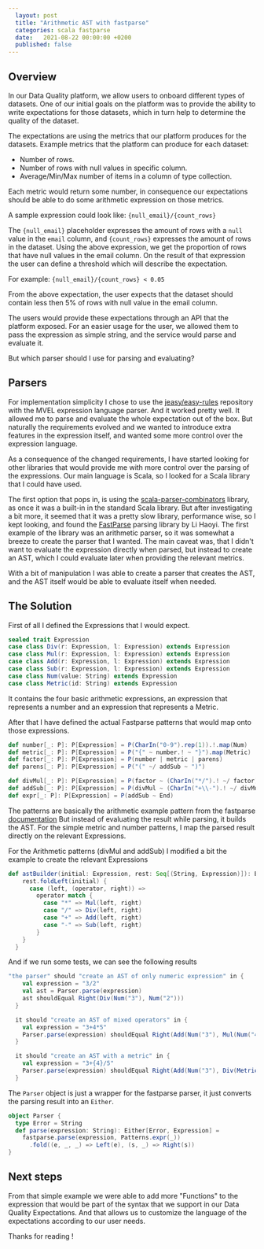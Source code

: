 ```yaml
---
  layout: post
  title: "Arithmetic AST with fastparse"
  categories: scala fastparse
  date:   2021-08-22 00:00:00 +0200
  published: false
---
```


## Overview
In our Data Quality platform, we allow users to onboard different types of datasets.
One of our initial goals on the platform was to provide the ability to write
expectations for those datasets, which in turn help to determine the quality of
the dataset.

The expectations are using the metrics that our platform produces for the datasets.
Example metrics that the platform can produce for each dataset:
- Number of rows.
- Number of rows with null values in specific column.
- Average/Min/Max number of items in a column of type collection.

Each metric would return some number, in consequence our expectations
should be able to do some arithmetic expression on those metrics.

A sample expression could look like: `{null_email}/{count_rows}`

The `{null_email}` placeholder expresses the amount of rows with a `null` value in the
`email` column, and `{count_rows}` expresses the amount of rows in the dataset.
Using the above expression, we get the proportion of rows that have null values
in the email column. On the result of that expression the user can define a threshold
which will describe the expectation.

For example: `{null_email}/{count_rows} < 0.05`

From the above expectation, the user expects that the dataset should contain less
then 5% of rows with null value in the email column.

The users would provide these expectations through an API that the platform exposed.
For an easier usage for the user, we allowed them to pass the expression as simple
string, and the service would parse and evaluate it.

But which parser should I use for parsing and evaluating?

## Parsers
For implementation simplicity I chose to use the [jeasy/easy-rules](https://github.com/j-easy/easy-rules)
repository with the MVEL expression language parser. And it worked pretty well.
It allowed me to parse and evaluate the whole expectation out of the box.
But naturally the requirements evolved and we wanted to introduce extra features in the expression itself,
and wanted some more control over the expression language.

As a consequence of the changed requirements, I have started looking for other
libraries that would provide me with more control over the parsing of the expressions.
Our main language is Scala, so I looked for a Scala library that I could have used.

The first option that pops in, is using the [scala-parser-combinators](https://github.com/scala/scala-parser-combinators)
library, as once it was a built-in in the standard Scala library. But after investigating
a bit more, it seemed that it was a pretty slow library, performance wise, so I kept
looking, and found the [FastParse](https://github.com/com-lihaoyi/fastparse) parsing library by Li Haoyi.
The first example of the library was an arithmetic parser, so it was somewhat a breeze
to create the parser that I wanted. The main caveat was, that I didn't want to evaluate
the expression directly when parsed, but instead to create an AST, which I could
evaluate later when providing the relevant metrics.

With a bit of manipulation I was able to create a parser that creates the AST, and
the AST itself would be able to evaluate itself when needed.

## The Solution
First of all I defined the Expressions that I would expect.
```scala
sealed trait Expression
case class Div(r: Expression, l: Expression) extends Expression
case class Mul(r: Expression, l: Expression) extends Expression
case class Add(r: Expression, l: Expression) extends Expression
case class Sub(r: Expression, l: Expression) extends Expression
case class Num(value: String) extends Expression
case class Metric(id: String) extends Expression
```
It contains the four basic arithmetic expressions, an expression that
represents a number and an expression that represents a Metric.

After that I have defined the actual Fastparse patterns that would map onto
those expressions.
```scala
def number[_: P]: P[Expression] = P(CharIn("0-9").rep(1)).!.map(Num)
def metric[_: P]: P[Expression] = P("{" ~ number.! ~ "}").map(Metric)
def factor[_: P]: P[Expression] = P(number | metric | parens)
def parens[_: P]: P[Expression] = P("(" ~/ addSub ~ ")")

def divMul[_: P]: P[Expression] = P(factor ~ (CharIn("*/").! ~/ factor).rep).map((astBuilder _).tupled)
def addSub[_: P]: P[Expression] = P(divMul ~ (CharIn("+\\-").! ~/ divMul).rep).map((astBuilder _).tupled)
def expr[_: P]: P[Expression] = P(addSub ~ End)
```
The patterns are basically the arithmetic example pattern from the
fastparse [documentation](https://com-lihaoyi.github.io/fastparse/)
But instead of evaluating the result while parsing, it builds the AST.
For the simple metric and number patterns, I map the parsed result directly on
the relevant Expressions.

For the Arithmetic patterns (divMul and addSub) I modified a bit the example
to create the relevant Expressions
```scala
def astBuilder(initial: Expression, rest: Seq[(String, Expression)]): Expression = {
    rest.foldLeft(initial) {
      case (left, (operator, right)) =>
        operator match {
          case "*" => Mul(left, right)
          case "/" => Div(left, right)
          case "+" => Add(left, right)
          case "-" => Sub(left, right)
        }
    }
  }
```

And if we run some tests, we can see the following results
```scala
"the parser" should "create an AST of only numeric expression" in {
    val expression = "3/2"
    val ast = Parser.parse(expression)
    ast shouldEqual Right(Div(Num("3"), Num("2")))
  }

  it should "create an AST of mixed operators" in {
    val expression = "3+4*5"
    Parser.parse(expression) shouldEqual Right(Add(Num("3"), Mul(Num("4"), Num("5"))))
  }

  it should "create an AST with a metric" in {
    val expression = "3+{4}/5"
    Parser.parse(expression) shouldEqual Right(Add(Num("3"), Div(Metric("4"), Num("5"))))
  }
```

The `Parser` object is just a wrapper for the fastparse parser, it just converts the
parsing result into an `Either`.
```scala
object Parser {
  type Error = String
  def parse(expression: String): Either[Error, Expression] =
    fastparse.parse(expression, Patterns.expr(_))
      .fold((e, _, _) => Left(e), (s, _) => Right(s))
}
```

## Next steps
From that simple example we were able to add more "Functions" to the expression
that would be part of the syntax that we support in our Data Quality Expectations.
And that allows us to customize the language of the expectations according to
our user needs.

Thanks for reading !
